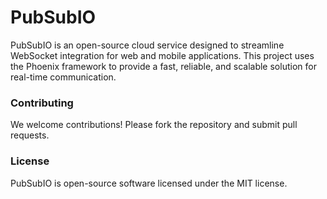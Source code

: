 # PubSubIO

PubSubIO is an open-source cloud service designed to streamline WebSocket integration for web and mobile applications. This project uses the Phoenix framework to provide a fast, reliable, and scalable solution for real-time communication.

### Contributing

We welcome contributions! Please fork the repository and submit pull requests.

### License

PubSubIO is open-source software licensed under the MIT license.
